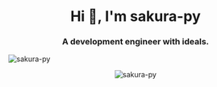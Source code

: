 <h1 align="center">Hi 👋, I'm sakura-py</h1>
<h3 align="center">A development engineer with ideals.</h3>

<p align="left">
  <img src="https://github-readme-stats.vercel.app/api?username=sakura-py&count_private=true&show_icons=true" alt="sakura-py" />
</p>
<p align="center">
  <img src="https://github-readme-stats.vercel.app/api/top-langs/?username=sakura-py" alt="sakura-py" />
</p>
